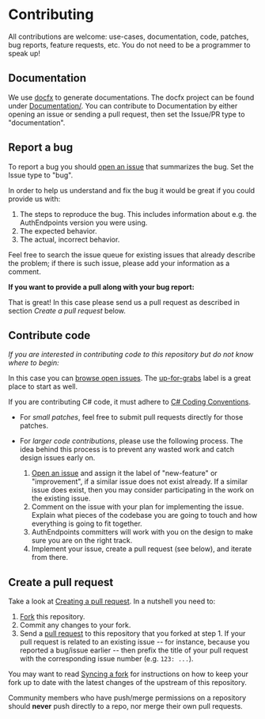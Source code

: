 # Contributing

All contributions are welcome: use-cases, documentation, code, patches, bug reports, feature requests, etc. You do not need to be a programmer to speak up!

## Documentation

We use [docfx](https://github.com/dotnet/docfx) to generate documentations.
The docfx project can be found under [Documentation/](https://github.com/madeyoga/AuthEndpoints/tree/main/Documentation).
You can contribute to Documentation by either opening an issue or sending a pull request, then set the Issue/PR type to "documentation".

## Report a bug

To report a bug you should [open an issue](https://github.com/madeyoga/AuthEndpoints/issues) that summarizes the bug. Set the Issue type to "bug".

In order to help us understand and fix the bug it would be great if you could provide us with:

1. The steps to reproduce the bug. This includes information about e.g. the AuthEndpoints version you were using.
2. The expected behavior.
3. The actual, incorrect behavior.

Feel free to search the issue queue for existing issues that already describe the problem; if there is such issue, please add your information as a comment.

**If you want to provide a pull along with your bug report:**

That is great! In this case please send us a pull request as described in section _Create a pull request_ below.


## Contribute code

_If you are interested in contributing code to this repository but do not know where to begin:_

In this case you can [browse open issues](https://github.com/madeyoga/AuthEndpoints/issues?q=is%3Aissue+is%3Aopen). The [up-for-grabs](https://github.com/madeyoga/AuthEndpoints/labels/up-for-grabs) label is a great place to start as well.

If you are contributing C# code, it must adhere to [C# Coding Conventions](https://docs.microsoft.com/en-us/dotnet/csharp/fundamentals/coding-style/coding-conventions).

* For _small patches_, feel free to submit pull requests directly for those patches.
* For _larger code contributions_, please use the following process. The idea behind this process is to prevent any wasted work and catch design issues early on.

    1. [Open an issue](https://github.com/madeyoga/AuthEndpoints/issues) and assign it the label of "new-feature" or "improvement", if a similar issue does not exist already. If a similar issue does exist, then you may consider participating in the work on the existing issue.
    2. Comment on the issue with your plan for implementing the issue. Explain what pieces of the codebase you are going to touch and how everything is going to fit together.
    3. AuthEndpoints committers will work with you on the design to make sure you are on the right track.
    4. Implement your issue, create a pull request (see below), and iterate from there.


## Create a pull request

Take a look at [Creating a pull request](https://help.github.com/articles/creating-a-pull-request). In a nutshell you
need to:

1. [Fork](https://help.github.com/articles/fork-a-repo) this repository.
2. Commit any changes to your fork.
3. Send a [pull request](https://help.github.com/articles/creating-a-pull-request) to this repository that you forked at step 1. 
If your pull request is related to an existing issue -- for instance, because you reported a bug/issue earlier -- 
then prefix the title of your pull request with the corresponding issue number (e.g. `123: ...`).

You may want to read [Syncing a fork](https://help.github.com/articles/syncing-a-fork) for instructions on how to keep your fork up to date with the latest changes of the upstream of this repository.

Community members who have push/merge permissions on a repository should **never** push directly to a repo, nor merge their own pull requests. 
